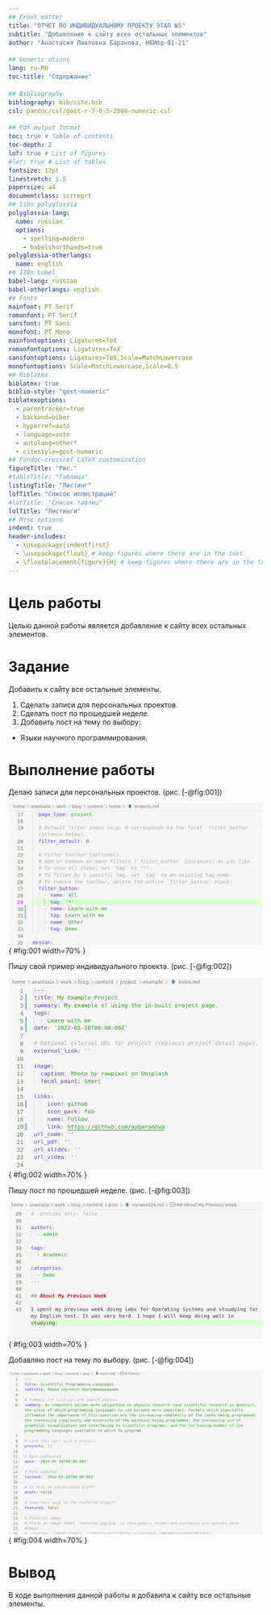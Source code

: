 ```yaml
---
## Front matter
title: "ОТЧЕТ ПО ИНДИВИДУАЛЬНОМУ ПРОЕКТУ ЭТАП №5"
subtitle: "Добавление к сайту всех остальных элементов"
author: "Анастасия Павловна Баранова, НБИбд-01-21"

## Generic otions
lang: ru-RU
toc-title: "Содержание"

## Bibliography
bibliography: bib/cite.bib
csl: pandoc/csl/gost-r-7-0-5-2008-numeric.csl

## Pdf output format
toc: true # Table of contents
toc-depth: 2
lof: true # List of figures
#lot: true # List of tables
fontsize: 12pt
linestretch: 1.5
papersize: a4
documentclass: scrreprt
## I18n polyglossia
polyglossia-lang:
  name: russian
  options:
	- spelling=modern
	- babelshorthands=true
polyglossia-otherlangs:
  name: english
## I18n babel
babel-lang: russian
babel-otherlangs: english
## Fonts
mainfont: PT Serif
romanfont: PT Serif
sansfont: PT Sans
monofont: PT Mono
mainfontoptions: Ligatures=TeX
romanfontoptions: Ligatures=TeX
sansfontoptions: Ligatures=TeX,Scale=MatchLowercase
monofontoptions: Scale=MatchLowercase,Scale=0.9
## Biblatex
biblatex: true
biblio-style: "gost-numeric"
biblatexoptions:
  - parentracker=true
  - backend=biber
  - hyperref=auto
  - language=auto
  - autolang=other*
  - citestyle=gost-numeric
## Pandoc-crossref LaTeX customization
figureTitle: "Рис."
#tableTitle: "Таблица"
listingTitle: "Листинг"
lofTitle: "Список иллюстраций"
#lotTitle: "Список таблиц"
lolTitle: "Листинги"
## Misc options
indent: true
header-includes:
  - \usepackage{indentfirst}
  - \usepackage{float} # keep figures where there are in the text
  - \floatplacement{figure}{H} # keep figures where there are in the text
---
```


# Цель работы

Целью данной работы является добавление к сайту всех остальных элементов.

# Задание

Добавить к сайту все остальные элементы.

1. Сделать записи для персональных проектов.
2. Сделать пост по прошедшей неделе.
3. Добавить пост на тему по выбору:
  - Языки научного программирования.

# Выполнение работы

Делаю записи для персональных проектов. (рис. [-@fig:001])

![Сделала записи для персональных проектов](image/ip05_1.png){ #fig:001 width=70% }

Пишу свой пример индивидуального проекта. (рис. [-@fig:002])

![Пишу свой пример индивидуального проекта](image/ip05_2.png){ #fig:002 width=70% }

Пишу пост по прошедшей неделе. (рис. [-@fig:003])

![Пишу пост по прошедшей неделе](image/ip05_3.png){ #fig:003 width=70% }

Добавляю пост на тему по выбору. (рис. [-@fig:004])

![Добавляю пост на тему по выбору](image/ip05_4.png){ #fig:004 width=70% }

# Вывод

В ходе выполнения данной работы я добавила к сайту все остальные элементы.
